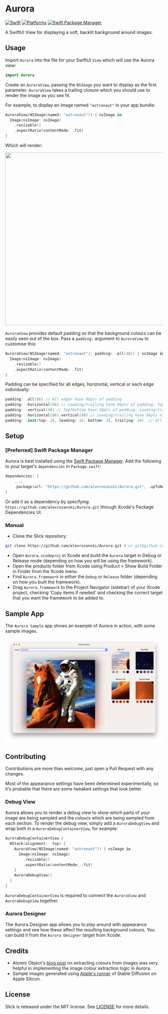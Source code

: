 # Aurora

[![Swift](https://img.shields.io/badge/Swift-5.x-orange?style=flat)](https://img.shields.io/badge/Swift-5.x-Orange?style=flat)
[![Platforms](https://img.shields.io/badge/Platforms-macOS-lightgrey?style=flat)](https://img.shields.io/badge/Platforms-macOS-lightgrey?style=flat)
[![Swift Package Manager](https://img.shields.io/badge/Swift_Package_Manager-compatible-orange?style=flat)](https://img.shields.io/badge/Swift_Package_Manager-compatible-orange?style=flat)

A SwiftUI View for displaying a soft, backlit background around images.

## Usage

Import `Aurora` into the file for your SwiftUI `View` which will use the Aurora view:

```swift
import Aurora
```

Create an `AuroraView`, passing the `NSImage` you want to display as the first parameter. `AuroraView` takes
a trailing closure which you should use to render the image as you see fit.

For example, to display an image named `"astronaut"` in your app bundle:

```swift
AuroraView(NSImage(named: "astronaut")) { nsImage in
  Image(nsImage: nsImage)
    .resizable()
    .aspectRatio(contentMode: .fit)
}
```

Which will render:

<img src="https://github.com/alexrozanski/Aurora/blob/main/docs/astronaut_example.png?raw=true" width="630" height="553">

`AuroraView` provides default padding so that the background colours can be easily seen out of the box. Pass a `padding:` argument to `AuroraView` to customise this:

```swift
AuroraView(NSImage(named: "astronaut"), padding: .all(48)) { nsImage in
  Image(nsImage: nsImage)
    .resizable()
    .aspectRatio(contentMode: .fit)
}
```

Padding can be specified for all edges, horizontal, vertical or each edge individually:

```swift
padding: .all(96) // All edges have 96pts of padding
padding: .horizontal(96) // Leading/trailing have 96pts of padding. Top/bottom have 0
padding: .vertical(48) // Top/bottom have 48pts of padding. Leading/trailing have 0
padding: .horizontal(96).vertical(48) // Leading/trailing have 96pts of padding. Top/bottom have 48
padding: .init(top: 24, leading: 16, bottom: 32, trailing: 24)  // All edges have different padding
```

## Setup

### [Preferred] Swift Package Manager

Aurora is best installed using the [Swift Package Manager](https://www.swift.org/package-manager/). Add the following to your target's `dependencies` in `Package.swift`:

```swift
dependencies: [
    ...,
    .package(url: "https://github.com/alexrozanski/Aurora.git", .upToNextMajor(from: "1.0.0"))
]
```

Or add it as a dependency by specifying `https://github.com/alexrozanski/Aurora.git` through Xcode's Package Dependencies UI.

### Manual

- Clone the Slick repository:

```bash
git clone https://github.com/alexrozanski/Aurora.git # or git@github.com:alexrozanski/Aurora.git with SSH
```

- Open `Aurora.xcodeproj` in Xcode and build the `Aurora` target in Debug or Release mode (depending on how you will be using the framework).
- Open the products folder from Xcode using Product > Show Build Folder in Finder from the Xcode menu.
- Find `Aurora.framework` in either the `Debug` or `Release` folder (depending on how you built the framework).
- Drag `Aurora.framework` to the Project Navigator (sidebar) of your Xcode project, checking 'Copy items if needed' and checking the correct target that you want the framework to be added to.

## Sample App

The `Aurora Sample` app shows an example of Aurora in action, with some sample images.

![Aurora Sample app](docs/example_app.png)

## Contributing

Contributions are more than welcome, just open a Pull Request with any changes.

Most of the appearance settings have been determined experimentally, so it's probable that there are some tweaked settings that look better.

### Debug View

Aurora allows you to render a debug view to show which parts of your image are being sampled and the colours which are being sampled from each section. To render the debug view, simply add a `AuroraDebugView` and wrap both in a `AuroraDebugContainerView`, for example:

```swift
AuroraDebugContainerView {
  HStack(alignment: .top) {
    AuroraView(NSImage(named: "astronaut")) { nsImage in
      Image(nsImage: nsImage)
        .resizable()
        .aspectRatio(contentMode: .fit)
    }
    AuroraDebugView()
  }
}
```

`AuroraDebugContainerView` is required to connect the `AuroraView` and `AuroraDebugView` together.

### Aurora Designer

The Aurora Designer app allows you to play around with appearance settings and see how these affect the resulting background colours. You can build it from the `Aurora Designer` target from Xcode.

## Credits

- Atomic Object's [blog post](https://spin.atomicobject.com/2016/12/07/pixels-and-palettes-extracting-color-palettes-from-images/) on extracting colours from images was very helpful in implementing the image colour extraction logic in Aurora.
- Sample images generated using [Apple's runner](https://github.com/apple/ml-stable-diffusion) of Stable Diffusion on Apple Silicon.

## License

Slick is released under the MIT license. See [LICENSE](LICENSE) for more details.
